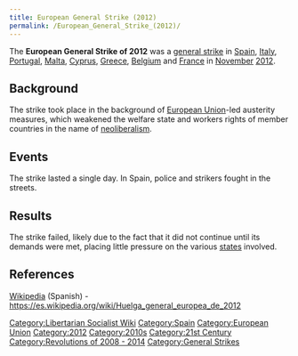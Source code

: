 ```yaml
---
title: European General Strike (2012)
permalink: /European_General_Strike_(2012)/
---
```


The **European General Strike of 2012** was a [general
strike](List_of_General_Strikes "wikilink") in
[Spain](Spain "wikilink"), [Italy](Italy "wikilink"),
[Portugal](Portugal "wikilink"), [Malta](Malta "wikilink"),
[Cyprus](Cyprus "wikilink"), [Greece](Greece "wikilink"),
[Belgium](Belgium "wikilink") and [France](France "wikilink") in
[November](Timeline_of_Libertarian_Socialism_in_Western_Europe "wikilink")
[2012](Revolutions_of_2008_-_2014 "wikilink").

## Background

The strike took place in the background of [European
Union](European_Union "wikilink")-led austerity measures, which weakened
the welfare state and workers rights of member countries in the name of
[neoliberalism](neoliberalism "wikilink").

## Events

The strike lasted a single day. In Spain, police and strikers fought in
the streets.

## Results

The strike failed, likely due to the fact that it did not continue until
its demands were met, placing little pressure on the various
[states](State_(Polity) "wikilink") involved.

## References

[Wikipedia](Wikipedia "wikilink") (Spanish) -
<https://es.wikipedia.org/wiki/Huelga_general_europea_de_2012>

[Category:Libertarian Socialist
Wiki](Category:Libertarian_Socialist_Wiki "wikilink")
[Category:Spain](Category:Spain "wikilink") [Category:European
Union](Category:European_Union "wikilink")
[Category:2012](Category:2012 "wikilink")
[Category:2010s](Category:2010s "wikilink") [Category:21st
Century](Category:21st_Century "wikilink") [Category:Revolutions of
2008 - 2014](Category:Revolutions_of_2008_-_2014 "wikilink")
[Category:General Strikes](Category:General_Strikes "wikilink")